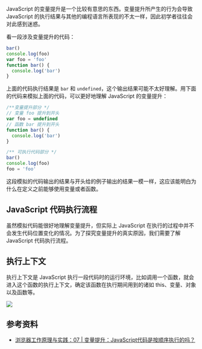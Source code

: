 JavaScript 的变量提升是一个比较有意思的东西。变量提升所产生的行为会导致 JavaScript 的执行结果与其他的编程语言所表现的不太一样，因此初学者往往会对此感到迷惑。

看一段涉及变量提升的代码：

```js
bar()
console.log(foo)
var foo = 'foo'
function bar() {
  console.log('bar')
}
```

上面的代码执行结果是 `bar` 和 `undefined`，这个输出结果可能不太好理解。用下面的代码来模拟上面的代码，可以更好地理解 JavaScript 的变量提升：

```js
/**变量提升部分 */
// 变量 foo 提升到开头
var foo = undefined
// 函数 bar 提升到开头
function bar() {
  console.log('bar')
}

/** 可执行代码部分 */
bar()
console.log(foo)
foo = 'foo'
```

这段模拟的代码输出的结果与开头给的例子输出的结果一模一样，这应该能明白为什么在定义之前能够使用变量或者函数。

## JavaScript 代码执行流程

虽然模拟代码能很好地理解变量提升，但实际上 JavaScript 在执行的过程中并不会发生代码位置变化的情况。为了探究变量提升的真实原因，我们需要了解 JavaScript 代码执行流程。





## 执行上下文

执行上下文是 JavaScript 执行一段代码时的运行环境，比如调用一个函数，就会进入这个函数的执行上下文，确定该函数在执行期间用到的诸如 this、变量、对象以及函数等。

![](https://cdn.luohuidong.cn/Pasted%20image%2020240318101002.png)




## 参考资料

- [浏览器工作原理与实践：07 | 变量提升：JavaScript代码是按顺序执行的吗？](https://time.geekbang.org/column/article/119046)

